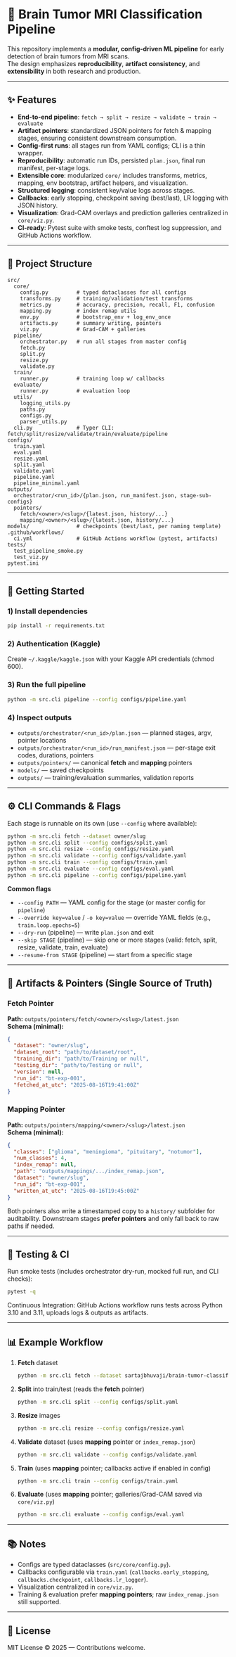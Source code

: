 # 🧠 Brain Tumor MRI Classification Pipeline

This repository implements a **modular, config-driven ML pipeline** for early detection of brain tumors from MRI scans.  
The design emphasizes **reproducibility**, **artifact consistency**, and **extensibility** in both research and production.

---

## ✨ Features

- **End-to-end pipeline**: `fetch → split → resize → validate → train → evaluate`
- **Artifact pointers**: standardized JSON pointers for fetch & mapping stages, ensuring consistent downstream consumption.
- **Config-first runs**: all stages run from YAML configs; CLI is a thin wrapper.
- **Reproducibility**: automatic run IDs, persisted `plan.json`, final run manifest, per-stage logs.
- **Extensible core**: modularized `core/` includes transforms, metrics, mapping, env bootstrap, artifact helpers, and visualization.
- **Structured logging**: consistent key/value logs across stages.
- **Callbacks**: early stopping, checkpoint saving (best/last), LR logging with JSON history.
- **Visualization**: Grad-CAM overlays and prediction galleries centralized in `core/viz.py`.
- **CI-ready**: Pytest suite with smoke tests, conftest log suppression, and GitHub Actions workflow.

---

## 📂 Project Structure

```
src/
  core/
    config.py         # typed dataclasses for all configs
    transforms.py     # training/validation/test transforms
    metrics.py        # accuracy, precision, recall, F1, confusion
    mapping.py        # index remap utils
    env.py            # bootstrap_env + log_env_once
    artifacts.py      # summary writing, pointers
    viz.py            # Grad-CAM + galleries
  pipeline/
    orchestrator.py   # run all stages from master config
    fetch.py
    split.py
    resize.py
    validate.py
  train/
    runner.py         # training loop w/ callbacks
  evaluate/
    runner.py         # evaluation loop
  utils/
    logging_utils.py
    paths.py
    configs.py
    parser_utils.py
  cli.py              # Typer CLI: fetch/split/resize/validate/train/evaluate/pipeline
configs/
  train.yaml
  eval.yaml
  resize.yaml
  split.yaml
  validate.yaml
  pipeline.yaml
  pipeline_minimal.yaml
outputs/
  orchestrator/<run_id>/{plan.json, run_manifest.json, stage-sub-configs}
  pointers/
    fetch/<owner>/<slug>/{latest.json, history/...}
    mapping/<owner>/<slug>/{latest.json, history/...}
models/               # checkpoints (best/last, per naming template)
.github/workflows/
  ci.yml              # GitHub Actions workflow (pytest, artifacts)
tests/
  test_pipeline_smoke.py
  test_viz.py
pytest.ini
```

---

## 🚀 Getting Started

### 1) Install dependencies
```bash
pip install -r requirements.txt
```

### 2) Authentication (Kaggle)
Create `~/.kaggle/kaggle.json` with your Kaggle API credentials (chmod 600).

### 3) Run the full pipeline
```bash
python -m src.cli pipeline --config configs/pipeline.yaml
```

### 4) Inspect outputs
- `outputs/orchestrator/<run_id>/plan.json` — planned stages, argv, pointer locations  
- `outputs/orchestrator/<run_id>/run_manifest.json` — per-stage exit codes, durations, pointers  
- `outputs/pointers/` — canonical **fetch** and **mapping** pointers  
- `models/` — saved checkpoints  
- `outputs/` — training/evaluation summaries, validation reports

---

## ⚙️ CLI Commands & Flags

Each stage is runnable on its own (use `--config` where available):

```bash
python -m src.cli fetch --dataset owner/slug
python -m src.cli split --config configs/split.yaml
python -m src.cli resize --config configs/resize.yaml
python -m src.cli validate --config configs/validate.yaml
python -m src.cli train --config configs/train.yaml
python -m src.cli evaluate --config configs/eval.yaml
python -m src.cli pipeline --config configs/pipeline.yaml
```

**Common flags**

- `--config PATH` — YAML config for the stage (or master config for `pipeline`)
- `--override key=value` / `-o key=value` — override YAML fields (e.g., `train.loop.epochs=5`)
- `--dry-run` (pipeline) — write `plan.json` and exit
- `--skip STAGE` (pipeline) — skip one or more stages (valid: fetch, split, resize, validate, train, evaluate)
- `--resume-from STAGE` (pipeline) — start from a specific stage

---

## 📑 Artifacts & Pointers (Single Source of Truth)

### Fetch Pointer

**Path:** `outputs/pointers/fetch/<owner>/<slug>/latest.json`  
**Schema (minimal):**
```json
{
  "dataset": "owner/slug",
  "dataset_root": "path/to/dataset/root",
  "training_dir": "path/to/Training or null",
  "testing_dir": "path/to/Testing or null",
  "version": null,
  "run_id": "bt-exp-001",
  "fetched_at_utc": "2025-08-16T19:41:00Z"
}
```

### Mapping Pointer

**Path:** `outputs/pointers/mapping/<owner>/<slug>/latest.json`  
**Schema (minimal):**
```json
{
  "classes": ["glioma", "meningioma", "pituitary", "notumor"],
  "num_classes": 4,
  "index_remap": null,
  "path": "outputs/mappings/.../index_remap.json",
  "dataset": "owner/slug",
  "run_id": "bt-exp-001",
  "written_at_utc": "2025-08-16T19:45:00Z"
}
```

Both pointers also write a timestamped copy to a `history/` subfolder for auditability. Downstream stages **prefer pointers** and only fall back to raw paths if needed.

---

## 🧪 Testing & CI

Run smoke tests (includes orchestrator dry-run, mocked full run, and CLI checks):

```bash
pytest -q
```

Continuous Integration: GitHub Actions workflow runs tests across Python 3.10 and 3.11, uploads logs & outputs as artifacts.

---

## 📊 Example Workflow

1. **Fetch** dataset  
   ```bash
   python -m src.cli fetch --dataset sartajbhuvaji/brain-tumor-classification-mri
   ```
2. **Split** into train/test (reads the **fetch** pointer)  
   ```bash
   python -m src.cli split --config configs/split.yaml
   ```
3. **Resize** images  
   ```bash
   python -m src.cli resize --config configs/resize.yaml
   ```
4. **Validate** dataset (uses **mapping** pointer or `index_remap.json`)  
   ```bash
   python -m src.cli validate --config configs/validate.yaml
   ```
5. **Train** (uses **mapping** pointer; callbacks active if enabled in config)  
   ```bash
   python -m src.cli train --config configs/train.yaml
   ```
6. **Evaluate** (uses **mapping** pointer; galleries/Grad-CAM saved via `core/viz.py`)  
   ```bash
   python -m src.cli evaluate --config configs/eval.yaml
   ```

---

## 📚 Notes

- Configs are typed dataclasses (`src/core/config.py`).
- Callbacks configurable via `train.yaml` (`callbacks.early_stopping`, `callbacks.checkpoint`, `callbacks.lr_logger`).
- Visualization centralized in `core/viz.py`.
- Training & evaluation prefer **mapping pointers**; raw `index_remap.json` still supported.

---

## 📝 License

MIT License © 2025 — Contributions welcome.
